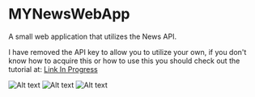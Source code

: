 # MYNewsWebApp
A small web application that utilizes the News API.

I have removed the API key to allow you to utilize your own, if you don't know how to acquire this or how to use this you should check out the tutorial at: <a href = "#">Link In Progress</a>

![Alt text](https://projecthn.000webhostapp.com/storage/articles/1/14/screengrab_1.png)
![Alt text](https://projecthn.000webhostapp.com/storage/articles/1/14/screengrab_2.png)
![Alt text](https://projecthn.000webhostapp.com/storage/articles/1/14/screengrab_3.png)
